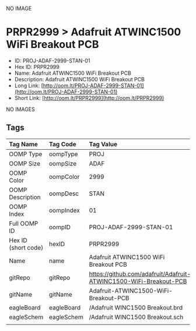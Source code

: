 


  
NO IMAGE  
# PRPR2999 > Adafruit ATWINC1500 WiFi Breakout PCB

- ID: PROJ-ADAF-2999-STAN-01
- Hex ID: PRPR2999
- Name: Adafruit ATWINC1500 WiFi Breakout PCB
- Description: Adafruit ATWINC1500 WiFi Breakout PCB
- Long Link: [http://oom.lt/PROJ-ADAF-2999-STAN-01](http://oom.lt/PROJ-ADAF-2999-STAN-01)
- Short Link: [http://oom.lt/PRPR2999](http://oom.lt/PRPR2999)
  
NO IMAGES  
## Tags
  

|Tag Name|Tag Code|Tag Value|
| :--- | :--- | :--- |
|OOMP Type|oompType|PROJ|
|OOMP Size|oompSize|ADAF|
|OOMP Color|oompColor|2999|
|OOMP Description|oompDesc|STAN|
|OOMP Index|oompIndex|01|
|Full OOMP ID|oompID|PROJ-ADAF-2999-STAN-01|
|Hex ID (short code)|hexID|PRPR2999|
|Name|name|Adafruit ATWINC1500 WiFi Breakout PCB|
|gitRepo|gitRepo|https://github.com/adafruit/Adafruit-ATWINC1500-WiFi-Breakout-PCB|
|gitName|gitName|Adafruit-ATWINC1500-WiFi-Breakout-PCB|
|eagleBoard|eagleBoard|/Adafruit WINC1500 Breakout.brd|
|eagleSchem|eagleSchem|/Adafruit WINC1500 Breakout.sch|
||||
